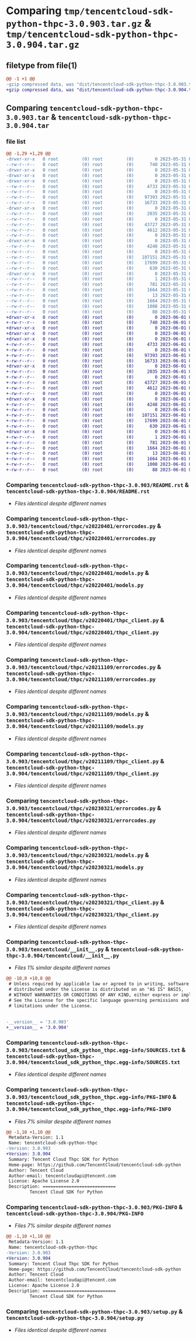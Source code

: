 # Comparing `tmp/tencentcloud-sdk-python-thpc-3.0.903.tar.gz` & `tmp/tencentcloud-sdk-python-thpc-3.0.904.tar.gz`

## filetype from file(1)

```diff
@@ -1 +1 @@
-gzip compressed data, was "dist/tencentcloud-sdk-python-thpc-3.0.903.tar", last modified: Wed May 31 02:22:50 2023, max compression
+gzip compressed data, was "dist/tencentcloud-sdk-python-thpc-3.0.904.tar", last modified: Thu Jun  1 02:48:08 2023, max compression
```

## Comparing `tencentcloud-sdk-python-thpc-3.0.903.tar` & `tencentcloud-sdk-python-thpc-3.0.904.tar`

### file list

```diff
@@ -1,29 +1,29 @@
-drwxr-xr-x   0 root         (0) root         (0)        0 2023-05-31 02:22:50.000000 tencentcloud-sdk-python-thpc-3.0.903/
--rw-r--r--   0 root         (0) root         (0)      740 2023-05-31 02:22:49.000000 tencentcloud-sdk-python-thpc-3.0.903/README.rst
-drwxr-xr-x   0 root         (0) root         (0)        0 2023-05-31 02:22:50.000000 tencentcloud-sdk-python-thpc-3.0.903/tencentcloud/
-drwxr-xr-x   0 root         (0) root         (0)        0 2023-05-31 02:22:50.000000 tencentcloud-sdk-python-thpc-3.0.903/tencentcloud/thpc/
-drwxr-xr-x   0 root         (0) root         (0)        0 2023-05-31 02:22:50.000000 tencentcloud-sdk-python-thpc-3.0.903/tencentcloud/thpc/v20220401/
--rw-r--r--   0 root         (0) root         (0)     4733 2023-05-31 02:22:49.000000 tencentcloud-sdk-python-thpc-3.0.903/tencentcloud/thpc/v20220401/errorcodes.py
--rw-r--r--   0 root         (0) root         (0)        0 2023-05-31 02:22:49.000000 tencentcloud-sdk-python-thpc-3.0.903/tencentcloud/thpc/v20220401/__init__.py
--rw-r--r--   0 root         (0) root         (0)    97393 2023-05-31 02:22:49.000000 tencentcloud-sdk-python-thpc-3.0.903/tencentcloud/thpc/v20220401/models.py
--rw-r--r--   0 root         (0) root         (0)    16733 2023-05-31 02:22:49.000000 tencentcloud-sdk-python-thpc-3.0.903/tencentcloud/thpc/v20220401/thpc_client.py
-drwxr-xr-x   0 root         (0) root         (0)        0 2023-05-31 02:22:50.000000 tencentcloud-sdk-python-thpc-3.0.903/tencentcloud/thpc/v20211109/
--rw-r--r--   0 root         (0) root         (0)     2035 2023-05-31 02:22:49.000000 tencentcloud-sdk-python-thpc-3.0.903/tencentcloud/thpc/v20211109/errorcodes.py
--rw-r--r--   0 root         (0) root         (0)        0 2023-05-31 02:22:49.000000 tencentcloud-sdk-python-thpc-3.0.903/tencentcloud/thpc/v20211109/__init__.py
--rw-r--r--   0 root         (0) root         (0)    43727 2023-05-31 02:22:49.000000 tencentcloud-sdk-python-thpc-3.0.903/tencentcloud/thpc/v20211109/models.py
--rw-r--r--   0 root         (0) root         (0)     4612 2023-05-31 02:22:49.000000 tencentcloud-sdk-python-thpc-3.0.903/tencentcloud/thpc/v20211109/thpc_client.py
--rw-r--r--   0 root         (0) root         (0)        0 2023-05-31 02:22:49.000000 tencentcloud-sdk-python-thpc-3.0.903/tencentcloud/thpc/__init__.py
-drwxr-xr-x   0 root         (0) root         (0)        0 2023-05-31 02:22:50.000000 tencentcloud-sdk-python-thpc-3.0.903/tencentcloud/thpc/v20230321/
--rw-r--r--   0 root         (0) root         (0)     4248 2023-05-31 02:22:49.000000 tencentcloud-sdk-python-thpc-3.0.903/tencentcloud/thpc/v20230321/errorcodes.py
--rw-r--r--   0 root         (0) root         (0)        0 2023-05-31 02:22:49.000000 tencentcloud-sdk-python-thpc-3.0.903/tencentcloud/thpc/v20230321/__init__.py
--rw-r--r--   0 root         (0) root         (0)   107151 2023-05-31 02:22:49.000000 tencentcloud-sdk-python-thpc-3.0.903/tencentcloud/thpc/v20230321/models.py
--rw-r--r--   0 root         (0) root         (0)    17699 2023-05-31 02:22:49.000000 tencentcloud-sdk-python-thpc-3.0.903/tencentcloud/thpc/v20230321/thpc_client.py
--rw-r--r--   0 root         (0) root         (0)      630 2023-05-31 02:22:49.000000 tencentcloud-sdk-python-thpc-3.0.903/tencentcloud/__init__.py
-drwxr-xr-x   0 root         (0) root         (0)        0 2023-05-31 02:22:50.000000 tencentcloud-sdk-python-thpc-3.0.903/tencentcloud_sdk_python_thpc.egg-info/
--rw-r--r--   0 root         (0) root         (0)        1 2023-05-31 02:22:50.000000 tencentcloud-sdk-python-thpc-3.0.903/tencentcloud_sdk_python_thpc.egg-info/dependency_links.txt
--rw-r--r--   0 root         (0) root         (0)      781 2023-05-31 02:22:50.000000 tencentcloud-sdk-python-thpc-3.0.903/tencentcloud_sdk_python_thpc.egg-info/SOURCES.txt
--rw-r--r--   0 root         (0) root         (0)     1664 2023-05-31 02:22:50.000000 tencentcloud-sdk-python-thpc-3.0.903/tencentcloud_sdk_python_thpc.egg-info/PKG-INFO
--rw-r--r--   0 root         (0) root         (0)       13 2023-05-31 02:22:50.000000 tencentcloud-sdk-python-thpc-3.0.903/tencentcloud_sdk_python_thpc.egg-info/top_level.txt
--rw-r--r--   0 root         (0) root         (0)     1664 2023-05-31 02:22:50.000000 tencentcloud-sdk-python-thpc-3.0.903/PKG-INFO
--rw-r--r--   0 root         (0) root         (0)     1008 2023-05-31 02:22:49.000000 tencentcloud-sdk-python-thpc-3.0.903/setup.py
--rw-r--r--   0 root         (0) root         (0)       88 2023-05-31 02:22:50.000000 tencentcloud-sdk-python-thpc-3.0.903/setup.cfg
+drwxr-xr-x   0 root         (0) root         (0)        0 2023-06-01 02:48:08.000000 tencentcloud-sdk-python-thpc-3.0.904/
+-rw-r--r--   0 root         (0) root         (0)      740 2023-06-01 02:48:07.000000 tencentcloud-sdk-python-thpc-3.0.904/README.rst
+drwxr-xr-x   0 root         (0) root         (0)        0 2023-06-01 02:48:08.000000 tencentcloud-sdk-python-thpc-3.0.904/tencentcloud/
+drwxr-xr-x   0 root         (0) root         (0)        0 2023-06-01 02:48:08.000000 tencentcloud-sdk-python-thpc-3.0.904/tencentcloud/thpc/
+drwxr-xr-x   0 root         (0) root         (0)        0 2023-06-01 02:48:08.000000 tencentcloud-sdk-python-thpc-3.0.904/tencentcloud/thpc/v20220401/
+-rw-r--r--   0 root         (0) root         (0)     4733 2023-06-01 02:48:07.000000 tencentcloud-sdk-python-thpc-3.0.904/tencentcloud/thpc/v20220401/errorcodes.py
+-rw-r--r--   0 root         (0) root         (0)        0 2023-06-01 02:48:07.000000 tencentcloud-sdk-python-thpc-3.0.904/tencentcloud/thpc/v20220401/__init__.py
+-rw-r--r--   0 root         (0) root         (0)    97393 2023-06-01 02:48:07.000000 tencentcloud-sdk-python-thpc-3.0.904/tencentcloud/thpc/v20220401/models.py
+-rw-r--r--   0 root         (0) root         (0)    16733 2023-06-01 02:48:07.000000 tencentcloud-sdk-python-thpc-3.0.904/tencentcloud/thpc/v20220401/thpc_client.py
+drwxr-xr-x   0 root         (0) root         (0)        0 2023-06-01 02:48:08.000000 tencentcloud-sdk-python-thpc-3.0.904/tencentcloud/thpc/v20211109/
+-rw-r--r--   0 root         (0) root         (0)     2035 2023-06-01 02:48:07.000000 tencentcloud-sdk-python-thpc-3.0.904/tencentcloud/thpc/v20211109/errorcodes.py
+-rw-r--r--   0 root         (0) root         (0)        0 2023-06-01 02:48:07.000000 tencentcloud-sdk-python-thpc-3.0.904/tencentcloud/thpc/v20211109/__init__.py
+-rw-r--r--   0 root         (0) root         (0)    43727 2023-06-01 02:48:07.000000 tencentcloud-sdk-python-thpc-3.0.904/tencentcloud/thpc/v20211109/models.py
+-rw-r--r--   0 root         (0) root         (0)     4612 2023-06-01 02:48:07.000000 tencentcloud-sdk-python-thpc-3.0.904/tencentcloud/thpc/v20211109/thpc_client.py
+-rw-r--r--   0 root         (0) root         (0)        0 2023-06-01 02:48:07.000000 tencentcloud-sdk-python-thpc-3.0.904/tencentcloud/thpc/__init__.py
+drwxr-xr-x   0 root         (0) root         (0)        0 2023-06-01 02:48:08.000000 tencentcloud-sdk-python-thpc-3.0.904/tencentcloud/thpc/v20230321/
+-rw-r--r--   0 root         (0) root         (0)     4248 2023-06-01 02:48:08.000000 tencentcloud-sdk-python-thpc-3.0.904/tencentcloud/thpc/v20230321/errorcodes.py
+-rw-r--r--   0 root         (0) root         (0)        0 2023-06-01 02:48:08.000000 tencentcloud-sdk-python-thpc-3.0.904/tencentcloud/thpc/v20230321/__init__.py
+-rw-r--r--   0 root         (0) root         (0)   107151 2023-06-01 02:48:08.000000 tencentcloud-sdk-python-thpc-3.0.904/tencentcloud/thpc/v20230321/models.py
+-rw-r--r--   0 root         (0) root         (0)    17699 2023-06-01 02:48:08.000000 tencentcloud-sdk-python-thpc-3.0.904/tencentcloud/thpc/v20230321/thpc_client.py
+-rw-r--r--   0 root         (0) root         (0)      630 2023-06-01 02:48:07.000000 tencentcloud-sdk-python-thpc-3.0.904/tencentcloud/__init__.py
+drwxr-xr-x   0 root         (0) root         (0)        0 2023-06-01 02:48:08.000000 tencentcloud-sdk-python-thpc-3.0.904/tencentcloud_sdk_python_thpc.egg-info/
+-rw-r--r--   0 root         (0) root         (0)        1 2023-06-01 02:48:08.000000 tencentcloud-sdk-python-thpc-3.0.904/tencentcloud_sdk_python_thpc.egg-info/dependency_links.txt
+-rw-r--r--   0 root         (0) root         (0)      781 2023-06-01 02:48:08.000000 tencentcloud-sdk-python-thpc-3.0.904/tencentcloud_sdk_python_thpc.egg-info/SOURCES.txt
+-rw-r--r--   0 root         (0) root         (0)     1664 2023-06-01 02:48:08.000000 tencentcloud-sdk-python-thpc-3.0.904/tencentcloud_sdk_python_thpc.egg-info/PKG-INFO
+-rw-r--r--   0 root         (0) root         (0)       13 2023-06-01 02:48:08.000000 tencentcloud-sdk-python-thpc-3.0.904/tencentcloud_sdk_python_thpc.egg-info/top_level.txt
+-rw-r--r--   0 root         (0) root         (0)     1664 2023-06-01 02:48:08.000000 tencentcloud-sdk-python-thpc-3.0.904/PKG-INFO
+-rw-r--r--   0 root         (0) root         (0)     1008 2023-06-01 02:48:07.000000 tencentcloud-sdk-python-thpc-3.0.904/setup.py
+-rw-r--r--   0 root         (0) root         (0)       88 2023-06-01 02:48:08.000000 tencentcloud-sdk-python-thpc-3.0.904/setup.cfg
```

### Comparing `tencentcloud-sdk-python-thpc-3.0.903/README.rst` & `tencentcloud-sdk-python-thpc-3.0.904/README.rst`

 * *Files identical despite different names*

### Comparing `tencentcloud-sdk-python-thpc-3.0.903/tencentcloud/thpc/v20220401/errorcodes.py` & `tencentcloud-sdk-python-thpc-3.0.904/tencentcloud/thpc/v20220401/errorcodes.py`

 * *Files identical despite different names*

### Comparing `tencentcloud-sdk-python-thpc-3.0.903/tencentcloud/thpc/v20220401/models.py` & `tencentcloud-sdk-python-thpc-3.0.904/tencentcloud/thpc/v20220401/models.py`

 * *Files identical despite different names*

### Comparing `tencentcloud-sdk-python-thpc-3.0.903/tencentcloud/thpc/v20220401/thpc_client.py` & `tencentcloud-sdk-python-thpc-3.0.904/tencentcloud/thpc/v20220401/thpc_client.py`

 * *Files identical despite different names*

### Comparing `tencentcloud-sdk-python-thpc-3.0.903/tencentcloud/thpc/v20211109/errorcodes.py` & `tencentcloud-sdk-python-thpc-3.0.904/tencentcloud/thpc/v20211109/errorcodes.py`

 * *Files identical despite different names*

### Comparing `tencentcloud-sdk-python-thpc-3.0.903/tencentcloud/thpc/v20211109/models.py` & `tencentcloud-sdk-python-thpc-3.0.904/tencentcloud/thpc/v20211109/models.py`

 * *Files identical despite different names*

### Comparing `tencentcloud-sdk-python-thpc-3.0.903/tencentcloud/thpc/v20211109/thpc_client.py` & `tencentcloud-sdk-python-thpc-3.0.904/tencentcloud/thpc/v20211109/thpc_client.py`

 * *Files identical despite different names*

### Comparing `tencentcloud-sdk-python-thpc-3.0.903/tencentcloud/thpc/v20230321/errorcodes.py` & `tencentcloud-sdk-python-thpc-3.0.904/tencentcloud/thpc/v20230321/errorcodes.py`

 * *Files identical despite different names*

### Comparing `tencentcloud-sdk-python-thpc-3.0.903/tencentcloud/thpc/v20230321/models.py` & `tencentcloud-sdk-python-thpc-3.0.904/tencentcloud/thpc/v20230321/models.py`

 * *Files identical despite different names*

### Comparing `tencentcloud-sdk-python-thpc-3.0.903/tencentcloud/thpc/v20230321/thpc_client.py` & `tencentcloud-sdk-python-thpc-3.0.904/tencentcloud/thpc/v20230321/thpc_client.py`

 * *Files identical despite different names*

### Comparing `tencentcloud-sdk-python-thpc-3.0.903/tencentcloud/__init__.py` & `tencentcloud-sdk-python-thpc-3.0.904/tencentcloud/__init__.py`

 * *Files 1% similar despite different names*

```diff
@@ -10,8 +10,8 @@
 # Unless required by applicable law or agreed to in writing, software
 # distributed under the License is distributed on an "AS IS" BASIS,
 # WITHOUT WARRANTIES OR CONDITIONS OF ANY KIND, either express or implied.
 # See the License for the specific language governing permissions and
 # limitations under the License.
 
 
-__version__ = '3.0.903'
+__version__ = '3.0.904'
```

### Comparing `tencentcloud-sdk-python-thpc-3.0.903/tencentcloud_sdk_python_thpc.egg-info/SOURCES.txt` & `tencentcloud-sdk-python-thpc-3.0.904/tencentcloud_sdk_python_thpc.egg-info/SOURCES.txt`

 * *Files identical despite different names*

### Comparing `tencentcloud-sdk-python-thpc-3.0.903/tencentcloud_sdk_python_thpc.egg-info/PKG-INFO` & `tencentcloud-sdk-python-thpc-3.0.904/tencentcloud_sdk_python_thpc.egg-info/PKG-INFO`

 * *Files 7% similar despite different names*

```diff
@@ -1,10 +1,10 @@
 Metadata-Version: 1.1
 Name: tencentcloud-sdk-python-thpc
-Version: 3.0.903
+Version: 3.0.904
 Summary: Tencent Cloud Thpc SDK for Python
 Home-page: https://github.com/TencentCloud/tencentcloud-sdk-python
 Author: Tencent Cloud
 Author-email: tencentcloudapi@tencent.com
 License: Apache License 2.0
 Description: ============================
         Tencent Cloud SDK for Python
```

### Comparing `tencentcloud-sdk-python-thpc-3.0.903/PKG-INFO` & `tencentcloud-sdk-python-thpc-3.0.904/PKG-INFO`

 * *Files 7% similar despite different names*

```diff
@@ -1,10 +1,10 @@
 Metadata-Version: 1.1
 Name: tencentcloud-sdk-python-thpc
-Version: 3.0.903
+Version: 3.0.904
 Summary: Tencent Cloud Thpc SDK for Python
 Home-page: https://github.com/TencentCloud/tencentcloud-sdk-python
 Author: Tencent Cloud
 Author-email: tencentcloudapi@tencent.com
 License: Apache License 2.0
 Description: ============================
         Tencent Cloud SDK for Python
```

### Comparing `tencentcloud-sdk-python-thpc-3.0.903/setup.py` & `tencentcloud-sdk-python-thpc-3.0.904/setup.py`

 * *Files identical despite different names*

